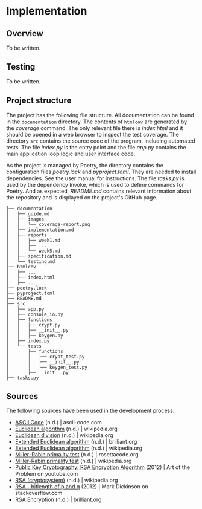 # Implementation

## Overview

To be written.

## Testing

To be written.

## Project structure

The project has the following file structure. All documentation can be found in the `documentation` directory. The contents of `htmlcov` are generated by the *coverage* command. The only relevant file there is *index.html* and it should be opened in a web browser to inspect the test coverage. The directory `src` contains the source code of the program, including automated tests. The file *index.py* is the entry point and the file *app.py* contains the main application loop logic and user interface code.

As the project is managed by Poetry, the directory contains the configuration files *poetry.lock* and *pyproject.toml*. They are needed to install dependencies. See the user manual for instructions. The file *tasks.py* is used by the dependency Invoke, which is used to define commands for Poetry. And as expected, *README.md* contains relevant information about the repository and is displayed on the project's GitHub page.

```
├── documentation
│   ├── guide.md
│   ├── images
│   │   └── coverage-report.png
│   ├── implementation.md
│   ├── reports
│   │   ├── week1.md
│   │   ├── ...
│   │   └── week5.md
│   ├── specification.md
│   └── testing.md
├── htmlcov
│   ├── ...
│   ├── index.html
│   ├── ...
├── poetry.lock
├── pyproject.toml
├── README.md
├── src
│   ├── app.py
│   ├── console_io.py
│   ├── functions
│   │   ├── crypt.py
│   │   ├── __init__.py
│   │   ├── keygen.py
│   ├── index.py
│   └── tests
│       ├── functions
│       │   ├── crypt_test.py
│       │   ├── __init__.py
│       │   ├── keygen_test.py
│       ├── __init__.py
├── tasks.py

```

## Sources

The following sources have been used in the development process.

- [ASCII Code](https://www.ascii-code.com/) (n.d.) | ascii-code.com
- [Euclidean algorithm](https://en.wikipedia.org/wiki/Euclidean_algorithm) (n.d.) | wikipedia.org
- [Euclidean division](https://en.wikipedia.org/wiki/Euclidean_division) (n.d.) | wikipedia.org
- [Extended Euclidean algorithm](https://brilliant.org/wiki/extended-euclidean-algorithm/) (n.d.) | brilliant.org
- [Extended Euclidean algorithm](https://en.wikipedia.org/wiki/Extended_Euclidean_algorithm) (n.d.) | wikipedia.org
- [Miller–Rabin primality test](https://rosettacode.org/wiki/Miller%E2%80%93Rabin_primality_test) (n.d.) | rosettacode.org
- [Miller-Rabin primality test](https://en.wikipedia.org/wiki/Miller%E2%80%93Rabin_primality_test) (n.d.) | wikipedia.org
- [Public Key Cryptography: RSA Encryption Algorithm](https://www.youtube.com/watch?v=wXB-V_Keiu8) (2012) | Art of the Problem on youtube.com
- [RSA (cryptosystem)](https://en.wikipedia.org/wiki/RSA_(cryptosystem)) (n.d.) | wikipedia.org
- [RSA - bitlength of p and q](https://stackoverflow.com/questions/12192116/rsa-bitlength-of-p-and-q/12195783#12195783) (2012) | Mark Dickinson on stackoverflow.com
- [RSA Encryption](https://brilliant.org/wiki/rsa-encryption/) (n.d.) | brilliant.org
